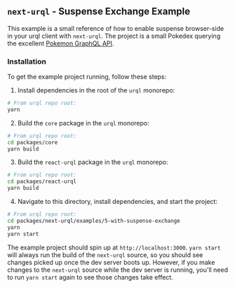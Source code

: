 ## `next-urql` - Suspense Exchange Example

This example is a small reference of how to enable suspense browser-side in your urql client with `next-urql`. The project is a small Pokedex querying the excellent [Pokemon GraphQL API](https://github.com/lucasbento/graphql-pokemon).

### Installation

To get the example project running, follow these steps:

1. Install dependencies in the root of the `urql` monorepo:

```sh
# From urql repo root:
yarn
```

2. Build the `core` package in the `urql` monorepo:

```sh
# From urql repo root:
cd packages/core
yarn build
```

3. Build the `react-urql` package in the `urql` monorepo:

```sh
# From urql repo root:
cd packages/react-urql
yarn build
```

4. Navigate to this directory, install dependencies, and start the project:

```sh
# From urql repo root:
cd packages/next-urql/examples/5-with-suspense-exchange
yarn
yarn start
```

The example project should spin up at `http://localhost:3000`. `yarn start` will always run the build of the `next-urql` source, so you should see changes picked up once the dev server boots up. However, if you make changes to the `next-urql` source while the dev server is running, you'll need to run `yarn start` again to see those changes take effect.
